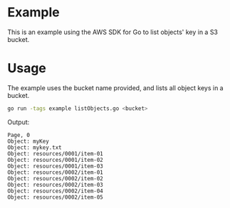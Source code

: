 # Example

This is an example using the AWS SDK for Go to list objects' key in a S3 bucket.


# Usage

The example uses the bucket name provided, and lists all object keys in a bucket.

```sh
go run -tags example listObjects.go <bucket>
```

Output:
```
Page, 0
Object: myKey
Object: mykey.txt
Object: resources/0001/item-01
Object: resources/0001/item-02
Object: resources/0001/item-03
Object: resources/0002/item-01
Object: resources/0002/item-02
Object: resources/0002/item-03
Object: resources/0002/item-04
Object: resources/0002/item-05
```
